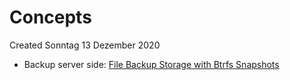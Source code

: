 # Concepts
Created Sonntag 13 Dezember 2020


* Backup server side: [File Backup Storage with Btrfs Snapshots](http://blog.urbackup.org/83/file-backup-storage-with-btrfs-snapshots)


